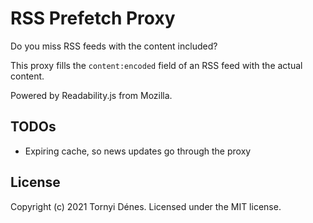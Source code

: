 # RSS Prefetch Proxy

Do you miss RSS feeds with the content included?

This proxy fills the `content:encoded` field of an RSS feed with the actual content.

Powered by Readability.js from Mozilla.

## TODOs

- Expiring cache, so news updates go through the proxy

## License

Copyright (c) 2021 Tornyi Dénes. Licensed under the MIT license.